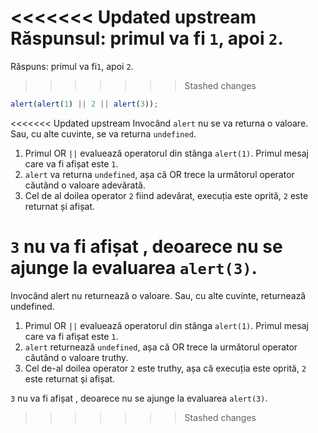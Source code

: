 <<<<<<< Updated upstream
Răspunsul: primul va fi `1`, apoi `2`.
=======
Răspuns: primul va fi`1`, apoi `2`.
>>>>>>> Stashed changes

```js run
alert(alert(1) || 2 || alert(3));
```

<<<<<<< Updated upstream
Invocând `alert` nu se va returna o valoare. Sau, cu alte cuvinte, se va returna `undefined`.

1. Primul OR `||` evaluează operatorul din stânga `alert(1)`. Primul mesaj care va fi afișat este `1`.
2. `alert` va returna `undefined`, așa că OR trece la următorul operator căutând o valoare adevărată.
3. Cel de al doilea operator `2` fiind adevărat, execuția este oprită, `2` este returnat și afișat.

`3` nu va fi afișat , deoarece nu se ajunge la evaluarea `alert(3)`.
=======
Invocând alert nu returnează o valoare. Sau, cu alte cuvinte, returnează undefined.

1. Primul OR `||` evaluează operatorul din stânga `alert(1)`. Primul mesaj care va fi afișat este `1`.
2.  `alert` returnează `undefined`, așa că OR trece la următorul operator căutând o valoare truthy.
3. Cel de-al doilea operator `2` este truthy, așa că execuția este oprită, `2` este returnat și afișat.

`3` nu va fi afișat , deoarece nu se ajunge la evaluarea `alert(3)`.
>>>>>>> Stashed changes
